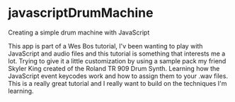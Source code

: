 # javascriptDrumMachine

Creating a simple drum machine with JavaScript

This app is part of a Wes Bos tutorial, I'v been wanting to play with JavaScript and audio files and this tutorial 
is something that interests me a lot.  Trying to give it a little customization by using a sample pack my friend 
Skyler King created of the Roland TR 909 Drum Synth. Learning how the JavaScript event keycodes work and how to 
assign them to your .wav files.  This is a really great tutorial and I really want to build on the techniques I'm 
learning.